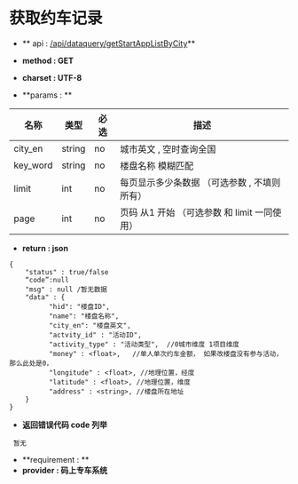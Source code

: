 # 获取约车记录

* ** api : [/api/dataquery/getStartAppListByCity](/api/dataquery/getStartAppListByCity)** 

* **method : GET**

* **charset : UTF-8**

* **params : **

| 名称|类型| 必选 | 描述|
| -- | -- | -- | -- |
| city_en  | string | no | 城市英文 , 空时查询全国|
| key_word  | string | no | 楼盘名称 模糊匹配|
|limit|int|no|每页显示多少条数据 （可选参数 , 不填则所有） |
|page|int|no|页码 从1 开始  （可选参数 和 limit 一同使用）|


* **return : json**

```
{
    "status" : true/false
    “code”:null
    "msg" : null /暂无数据 
    "data" : {
          "hid": "楼盘ID",
          "name": "楼盘名称",
          "city_en": "楼盘英文",
          "actvity_id" : "活动ID",
          "activity_type" : "活动类型",  //0城市维度 1项目维度
          "money" : <float>,   //单人单次约车金额， 如果改楼盘没有参与活动，那么此处是0，
          "longitude" : <float>, //地理位置，经度
          "latitude" : <float>, //地理位置，维度
          "address" : <string>, //楼盘所在地址
    }
}
```
* **返回错误代码 code 列举**

```
 暂无

```


* **requirement : **
* **provider : 码上专车系统**
